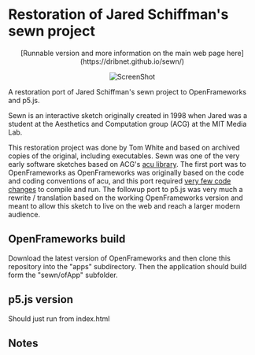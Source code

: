Restoration of Jared Schiffman's sewn project
=====

<center>
[Runnable version and more information on the main web page here](https://dribnet.github.io/sewn/)
</center>

<p align="center">
  <img src="https://user-images.githubusercontent.com/945979/113794897-b4921980-979f-11eb-93c6-af7e8baeeed6.jpg" alt="ScreenShot"/>
</p>

A restoration port of Jared Schiffman's sewn project to OpenFrameworks and p5.js.

Sewn is an interactive sketch originally created in 1998 when Jared was a student at the Aesthetics and Computation group (ACG) at the MIT Media Lab.

This restoration project was done by Tom White and based on archived copies of the original, including executables. Sewn was one of the very early software sketches based on ACG's [acu library](https://github.com/dribnet/acu). The first port was to OpenFrameworks as OpenFrameworks was originally based on the code and coding conventions of acu, and this port required [very few code changes](https://github.com/dribnet/sewn/commit/7d4043de14e4a072448d8a861b6d14c9a06663ec) to compile and run. The followup port to p5.js was very much a rewrite / translation based on the working OpenFrameworks version and meant to allow this sketch to live on the web and reach a larger modern audience.

OpenFrameworks build
-----

Download the latest version of OpenFrameworks and then clone this repository into the "apps" subdirectory. Then the application should build form the "sewn/ofApp" subfolder.

p5.js version
-----
Should just run from index.html

Notes
-----

